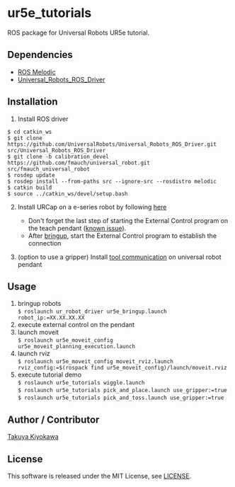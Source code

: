 # ur5e_tutorials

ROS package for Universal Robots UR5e tutorial.

## Dependencies

- [ROS Melodic](http://wiki.ros.org/melodic/Installation/Ubuntu)
- [Universal_Robots_ROS_Driver](https://github.com/UniversalRobots/Universal_Robots_ROS_Driver)

## Installation

1. Install ROS driver  

```
$ cd catkin_ws  
$ git clone https://github.com/UniversalRobots/Universal_Robots_ROS_Driver.git src/Universal_Robots_ROS_Driver  
$ git clone -b calibration_devel https://github.com/fmauch/universal_robot.git src/fmauch_universal_robot  
$ rosdep update  
$ rosdep install --from-paths src --ignore-src --rosdistro melodic  
$ catkin build  
$ source ../catkin_ws/devel/setup.bash  
```

2. Install URCap on a e-series robot by following [here](https://github.com/UniversalRobots/Universal_Robots_ROS_Driver/blob/master/ur_robot_driver/doc/install_urcap_e_series.md)
    - Don't forget the last step of starting the External Control program on the teach pendant ([known issue](https://github.com/UniversalRobots/Universal_Robots_ROS_Driver/issues/55)).
    - After [bringup](https://github.com/UniversalRobots/Universal_Robots_ROS_Driver/blob/master/ur_robot_driver/doc/usage_example.md), start the External Control program to establish the connection  

3. (option to use a gripper) Install [tool communication](https://github.com/UniversalRobots/Universal_Robots_ROS_Driver/blob/master/ur_robot_driver/doc/setup_tool_communication.md) on universal robot pendant  

## Usage

1. bringup robots  
    `$ roslaunch ur_robot_driver ur5e_bringup.launch robot_ip:=XX.XX.XX.XX`
2. execute external control on the pendant  
3. launch moveit  
    `$ roslaunch ur5e_moveit_config ur5e_moveit_planning_execution.launch`
4. launch rviz  
    `$ roslaunch ur5e_moveit_config moveit_rviz.launch rviz_config:=$(rospack find ur5e_moveit_config)/launch/moveit.rviz`
5. execute tutorial demo  
    `$ roslaunch ur5e_tutorials wiggle.launch`  
    `$ roslaunch ur5e_tutorials pick_and_place.launch use_gripper:=true`
    `$ roslaunch ur5e_tutorials pick_and_toss.launch use_gripper:=true`

## Author / Contributor

[Takuya Kiyokawa](https://takuya-ki.github.io/)

## License

This software is released under the MIT License, see [LICENSE](./LICENSE).
